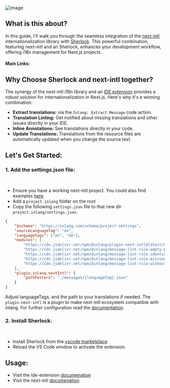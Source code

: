 ![image](https://cdn.jsdelivr.net/gh/opral/monorepo@latest/inlang/guides/next-intl-with-ide-extension/assets/next-intl-guide.png)

## What is this about?

In this guide, I'll walk you through the seamless integration of the [next-intl](https://inlang.com/m/hheug211) internationalization library with [Sherlock](https://inlang.com/m/r7kp499g). This powerful combination, featuring next-intl and an Sherlock, enhances your development workflow, offering i18n management for Next.js projects.

#### Main Links:

<doc-links>
    <doc-link title="Next-Intl" icon="mdi:bookmark-box-multiple" href="/m/hheug211" description="Read documentation"></doc-link>
	<doc-link title="Next-Intl Plugin" icon="mdi:puzzle" href="/m/193hsyds" description="Make it compatible"></doc-link>
	<doc-link title="Sherlock" icon="mdi:microsoft-visual-studio-code" href="/m/r7kp499g" description="Supercharge i18n within VS Code"></doc-link>
</doc-links>

## Why Choose Sherlock and next-intl together?

The synergy of the next-intl i18n library and an [IDE extension](/m/r7kp499g) provides a robust solution for internationalization in Next.js. Here's why it's a winning combination:

- **Extract translations:** via the `Inlang: Extract Message` code action.
- **Translation Linting:** Get notified about missing translations and other issues directly in your IDE.
- **Inline Annotations:** See translations directly in your code.
- **Update Translations:** Translations from the resource files are automatically updated when you change the source text.

## Let's Get Started:

### 1. Add the settings.json file:

<br/>

- Ensure you have a working next-intl project. You could also find examples [here](https://next-intl-docs.vercel.app/examples)
- Add a `project.inlang` folder on the root
- Copy the following `settings.json` file to that new dir `project.inlang/settings.json`.

```json
{
	"$schema": "https://inlang.com/schema/project-settings",
	"sourceLanguageTag": "en",
	"languageTags": ["en", "de"],
	"modules": [
		"https://cdn.jsdelivr.net/npm/@inlang/plugin-next-intl@latest/dist/index.js",
		"https://cdn.jsdelivr.net/npm/@inlang/message-lint-rule-empty-pattern@latest/dist/index.js",
		"https://cdn.jsdelivr.net/npm/@inlang/message-lint-rule-identical-pattern@latest/dist/index.js",
		"https://cdn.jsdelivr.net/npm/@inlang/message-lint-rule-missing-translation@latest/dist/index.js",
		"https://cdn.jsdelivr.net/npm/@inlang/message-lint-rule-without-source@latest/dist/index.js"
	],
	"plugin.inlang.nextIntl": {
		"pathPattern": "./messages/{languageTag}.json"
	}
}
```

Adjust languageTags, and the path to your translations if needed.
The `plugin-next-intl` is a plugin to make next-intl ecosystem compatible with inlang. For further configuration read the [documentation](https://inlang.com/m/193hsyds/plugin-inlang-nextIntl).

### 2. Install Sherlock:

<br/>

- Install Sherlock from the [vscode marketplace](https://marketplace.visualstudio.com/items?itemName=inlang.vs-code-extension)
- Reload the VS Code window to activate the extension.

## Usage:

- Visit the ide-extension [documenation](https://inlang.com/m/r7kp499g)
- Visit the next-intl [documenation](https://inlang.com/m/hheug211)

<br/>
<br/>

